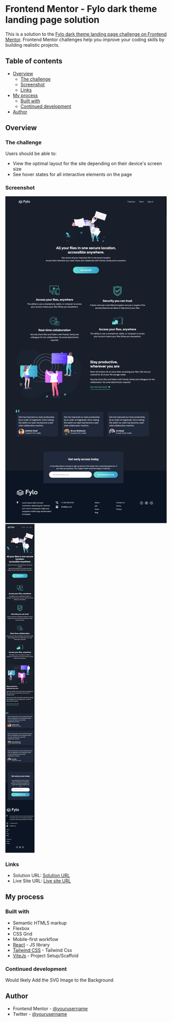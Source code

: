 # Frontend Mentor - Fylo dark theme landing page solution

This is a solution to the [Fylo dark theme landing page challenge on Frontend Mentor](https://www.frontendmentor.io/challenges/fylo-dark-theme-landing-page-5ca5f2d21e82137ec91a50fd). Frontend Mentor challenges help you improve your coding skills by building realistic projects.

## Table of contents

- [Overview](#overview)
  - [The challenge](#the-challenge)
  - [Screenshot](#screenshot)
  - [Links](#links)
- [My process](#my-process)
  - [Built with](#built-with)
  - [Continued development](#continued-development)
- [Author](#author)

## Overview

### The challenge

Users should be able to:

- View the optimal layout for the site depending on their device's screen size
- See hover states for all interactive elements on the page

### Screenshot

![Desktop Preview](./public/screenshot/flyo-desktop.jpeg)
![Mobile Preview](./public/screenshot/flyo-mobile.jpeg)

### Links

- Solution URL: [Solution URL](https://github.com/sefedev/flyo-landing-page)
- Live Site URL: [Live site URL](https://sefe-flyo-landing-page.netlify.app/)

## My process

### Built with

- Semantic HTML5 markup
- Flexbox
- CSS Grid
- Mobile-first workflow
- [React](https://reactjs.org/) - JS library
- [Tailwind CSS](https://tailwindcss.com//) - Tailwind Css
- [ViteJs](https://vitejs.dev/) - Project Setup/Scaffold

### Continued development

Would likely Add the SVG Image to the Background

## Author

- Frontend Mentor - [@yourusername](https://www.frontendmentor.io/profile/omosefe2020)
- Twitter - [@yourusername](https://www.twitter.com/sephiano1)
